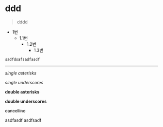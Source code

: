 # ddd


> dddd



- 1번
	- 1.1번
		- 1.2번
			- 1.3번
		
     
		 
```
sadfdsafsadfasdf
```
        

- - -

*single asterisks*

_single underscores_

**double asterisks**

__double underscores__

~~cancelline~~

asdfasdf
asdfsadf
